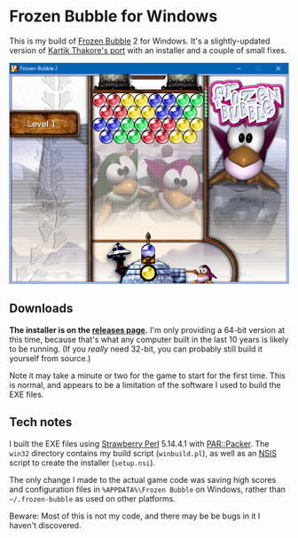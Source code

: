 # Frozen Bubble for Windows
This is my build of [Frozen Bubble](http://frozen-bubble.org/) 2 for Windows. It's a slightly-updated version of [Kartik Thakore's port](https://github.com/kthakore/frozen-bubble) with an installer and a couple of small fixes.

![Screenshot of Frozen Bubble on Windows 10](win32/screenshot.png)


## Downloads

**The installer is on the [releases page](https://github.com/bmjcode/frozen-bubble/releases).** I'm only providing a 64-bit version at this time, because that's what any computer built in the last 10 years is likely to be running. (If you *really* need 32-bit, you can probably still build it yourself from source.)

Note it may take a minute or two for the game to start for the first time. This is normal, and appears to be a limitation of the software I used to build the EXE files.


## Tech notes

I built the EXE files using [Strawberry Perl](http://strawberryperl.com/) 5.14.4.1 with [PAR::Packer](https://metacpan.org/pod/PAR::Packer). The `win32` directory contains my build script (`winbuild.pl`), as well as an [NSIS](https://nsis.sourceforge.io/) script to create the installer (`setup.nsi`).

The only change I made to the actual game code was saving high scores and configuration files in `%APPDATA%\Frozen Bubble` on Windows, rather than `~/.frozen-bubble` as used on other platforms.

Beware: Most of this is not my code, and there may be be bugs in it I haven't discovered.
